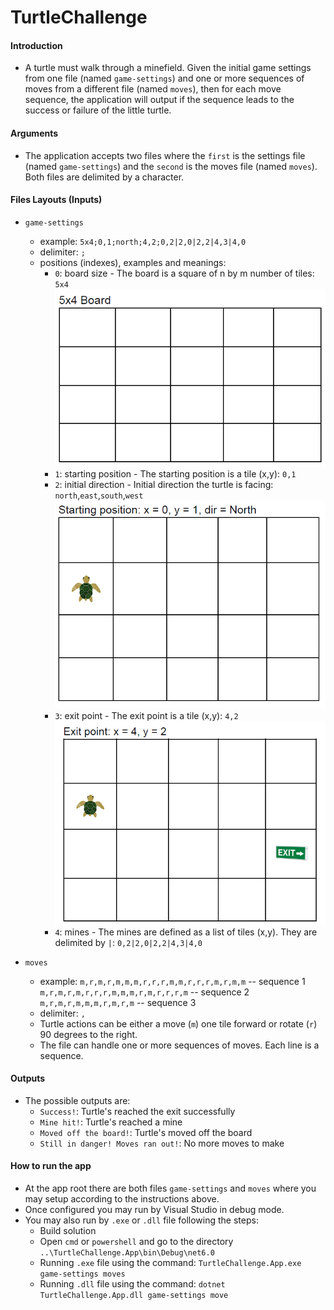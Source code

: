 # TurtleChallenge
#### Introduction
- A turtle must walk through a minefield. Given the initial game settings from one file (named `game-settings`) and one or more sequences of moves from a different file (named `moves`), then for each move sequence, the application will output if the sequence leads to the success or failure of the little turtle.

#### Arguments
- The application accepts two files where the `first` is the settings file (named `game-settings`) and the `second` is the moves file (named `moves`). Both files are delimited by a character.

#### Files Layouts (Inputs)
- `game-settings`
    - example: `5x4;0,1;north;4,2;0,2|2,0|2,2|4,3|4,0`
    - delimiter: `;`
    - positions (indexes), examples and meanings:
        - `0`: board size - The board is a square of n by m number of tiles: `5x4`
        ![alt text](image.png)
        - `1`: starting position - The starting position is a tile (x,y): `0,1`
        - `2`: initial direction - Initial direction the turtle is facing: `north`,`east`,`south`,`west`
        ![alt text](image-1.png)
        - `3`: exit point - The exit point is a tile (x,y): `4,2`
        ![alt text](image-2.png)
        - `4`: mines - The mines are defined as a list of tiles (x,y). They are delimited by `|`: `0,2|2,0|2,2|4,3|4,0`

- `moves`
    - example: 
    `m,r,m,r,m,m,m,r,r,r,m,m,r,r,r,m,r,m,m` -- sequence 1
    `m,r,m,r,m,r,r,r,m,m,m,r,m,r,r,r,m` -- sequence 2
    `m,r,m,r,m,m,m,r,m,r,m` -- sequence 3
    - delimiter: `,`
    - Turtle actions can be either a move (`m`) one tile forward or rotate (`r`) 90 degrees to the right.
    - The file can handle one or more sequences of moves. Each line is a sequence.

#### Outputs
- The possible outputs are:
    - `Success!`: Turtle's reached the exit successfully
    - `Mine hit!`: Turtle's reached a mine
    - `Moved off the board!`: Turtle's moved off the board
    - `Still in danger! Moves ran out!`: No more moves to make

#### How to run the app
- At the app root there are both files `game-settings` and `moves` where you may setup according to the instructions above.
- Once configured you may run by Visual Studio in debug mode.
- You may also run by `.exe` or `.dll` file following the steps:
    - Build solution
    - Open `cmd` or `powershell` and go to the directory `..\TurtleChallenge.App\bin\Debug\net6.0`
    - Running `.exe` file using the command: `TurtleChallenge.App.exe game-settings moves`
    - Running `.dll` file using the command: `dotnet TurtleChallenge.App.dll game-settings move`